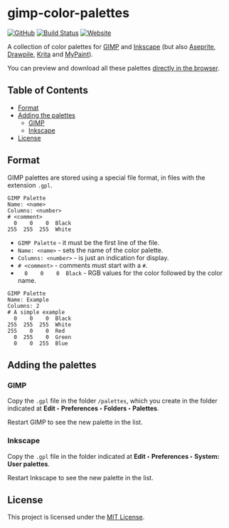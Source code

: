 # gimp-color-palettes

[![GitHub](https://img.shields.io/github/license/robert-96/gimp-color-palettes)](./LICENSE)
[![Build Status](https://travis-ci.org/Robert-96/gimp-color-palettes.svg?branch=main)](https://travis-ci.org/Robert-96/gimp-color-palettes)
[![Website](https://img.shields.io/website?url=https%3A%2F%2Frobert-96.github.io%2Fgimp-color-palettes%2F)](https://robert-96.github.io/gimp-color-palettes/)

A collection of color palettes for [GIMP](https://www.gimp.org/) and [Inkscape](https://inkscape.org/) (but also [Aseprite](https://www.aseprite.org/), [Drawpile](https://drawpile.net/), [Krita](https://krita.org/) and [MyPaint](http://mypaint.org/)).

You can preview and download all these palettes [directly in the browser](https://robert-96.github.io/gimp-color-palettes/).

## Table of Contents

* [Format](#format)
* [Adding the palettes](#adding-the-palettes)
  * [GIMP](#gimp)
  * [Inkscape](#inkscape)
* [License](#license)

## Format

GIMP palettes are stored using a special file format, in files with the extension `.gpl`.

```
GIMP Palette
Name: <name>
Columns: <number>
# <comment>
  0    0    0  Black
255  255  255  White
```

* `GIMP Palette` - it must be the first line of the file.
* `Name: <name>` - sets the name of the color palette.
* `Columns: <number>` - is just an indication for display.
* `# <comment>` - comments must start with a `#`.
* `  0    0    0  Black` - RGB values for the color followed by the color name.

```
GIMP Palette
Name: Example
Columns: 2
# A simple example
  0    0    0  Black
255  255  255  White
255    0    0  Red
  0  255    0  Green
  0    0  255  Blue
```

## Adding the palettes

### GIMP

Copy the `.gpl` file in the folder `/palettes`, which you create in the folder indicated at **Edit ‣ Preferences ‣ Folders ‣ Palettes**.

Restart GIMP to see the new palette in the list.

### Inkscape

Copy the `.gpl` file in the folder indicated at **Edit ‣ Preferences ‣ System: User palettes**.

Restart Inkscape to see the new palette in the list.

## License

This project is licensed under the [MIT License](./LICENSE).